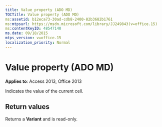 ```yaml
---
title: Value property (ADO MD)
TOCTitle: Value property (ADO MD)
ms:assetid: b12eca73-30ad-cdb8-2400-82b3682b1761
ms:mtpsurl: https://msdn.microsoft.com/library/JJ249843(v=office.15)
ms:contentKeyID: 48547140
ms.date: 09/18/2015
mtps_version: v=office.15
localization_priority: Normal
---
```


# Value property (ADO MD)


**Applies to**: Access 2013, Office 2013

Indicates the value of the current cell.

## Return values

Returns a **Variant** and is read-only.

